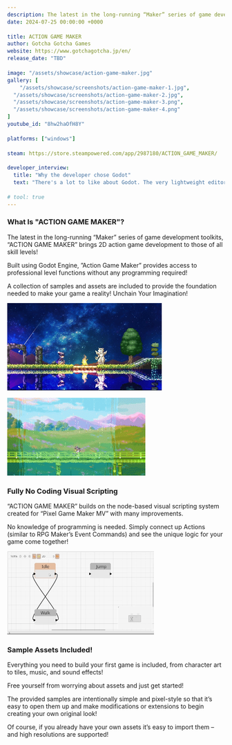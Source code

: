 ```yaml
---
description: The latest in the long-running “Maker” series of game development toolkits, “ACTION GAME MAKER” brings 2D action game development to those of all skill levels! Built using Godot Engine, “ACTION GAME MAKER” provides access to professional level functions without any programming required! 
date: 2024-07-25 00:00:00 +0000

title: ACTION GAME MAKER
author: Gotcha Gotcha Games
website: https://www.gotchagotcha.jp/en/
release_date: "TBD"

image: "/assets/showcase/action-game-maker.jpg"
gallery: [
	"/assets/showcase/screenshots/action-game-maker-1.jpg",
  "/assets/showcase/screenshots/action-game-maker-2.jpg",
  "/assets/showcase/screenshots/action-game-maker-3.png",
  "/assets/showcase/screenshots/action-game-maker-4.png"
]
youtube_id: "8hw2haOfH8Y"

platforms: ["windows"]

steam: https://store.steampowered.com/app/2987180/ACTION_GAME_MAKER/

developer_interview:
  title: "Why the developer chose Godot"
  text: "There's a lot to like about Godot. The very lightweight editor comes to mind first, but the straightforward UI and the breadth of 2D features combined with the modern selection of build targets are all great. But what really sets Godot apart is the energy and passion from the Godot community itself. Constantly active, you can really feel that everyone is working hard to make good games and Godot better at the same time. We're really going to need to give it our all to ensure that Action Game Maker can proudly be accepted by and call ourselves part of this community!"

# tool: true
---
```


### What Is "ACTION GAME MAKER"?
The latest in the long-running “Maker” series of game development toolkits, “ACTION GAME MAKER” brings 2D action game development to those of all skill levels!

Built using Godot Engine, ”Action Game Maker” provides access to professional level functions without any programming required!

A collection of samples and assets are included to provide the foundation needed to make your game a reality!
Unchain Your Imagination!

![](/assets/showcase/screenshots/AGM-GIF_Star_low.gif)

![](/assets/showcase/screenshots/AGM-GIF_Bridge_low.gif)


### Fully No Coding Visual Scripting
“ACTION GAME MAKER” builds on the node-based visual scripting system created for “Pixel Game Maker MV” with many improvements.

No knowledge of programming is needed. Simply connect up Actions (similar to RPG Maker’s Event Commands) and see the unique logic for your game come together!

![](/assets/showcase/screenshots/AGM-GIF_VS_low.gif)

### Sample Assets Included!
Everything you need to build your first game is included, from character art to tiles, music, and sound effects!

Free yourself from worrying about assets and just get started!

The provided samples are intentionally simple and pixel-style so that it’s easy to open them up and make modifications or extensions to begin creating your own original look!

Of course, if you already have your own assets it’s easy to import them – and high resolutions are supported! 